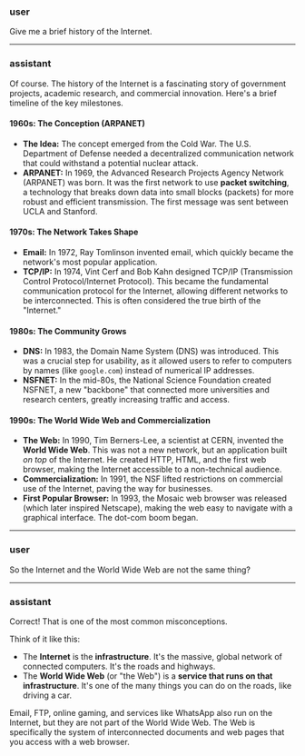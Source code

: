 ### user

Give me a brief history of the Internet.

---

### assistant

Of course. The history of the Internet is a fascinating story of government projects, academic research, and commercial innovation. Here's a brief timeline of the key milestones.

#### 1960s: The Conception (ARPANET)

- **The Idea:** The concept emerged from the Cold War. The U.S. Department of Defense needed a decentralized communication network that could withstand a potential nuclear attack.
- **ARPANET:** In 1969, the Advanced Research Projects Agency Network (ARPANET) was born. It was the first network to use **packet switching**, a technology that breaks down data into small blocks (packets) for more robust and efficient transmission. The first message was sent between UCLA and Stanford.

#### 1970s: The Network Takes Shape

- **Email:** In 1972, Ray Tomlinson invented email, which quickly became the network's most popular application.
- **TCP/IP:** In 1974, Vint Cerf and Bob Kahn designed TCP/IP (Transmission Control Protocol/Internet Protocol). This became the fundamental communication protocol for the Internet, allowing different networks to be interconnected. This is often considered the true birth of the "Internet."

#### 1980s: The Community Grows

- **DNS:** In 1983, the Domain Name System (DNS) was introduced. This was a crucial step for usability, as it allowed users to refer to computers by names (like `google.com`) instead of numerical IP addresses.
- **NSFNET:** In the mid-80s, the National Science Foundation created NSFNET, a new "backbone" that connected more universities and research centers, greatly increasing traffic and access.

#### 1990s: The World Wide Web and Commercialization

- **The Web:** In 1990, Tim Berners-Lee, a scientist at CERN, invented the **World Wide Web**. This was not a new network, but an application built _on top_ of the Internet. He created HTTP, HTML, and the first web browser, making the Internet accessible to a non-technical audience.
- **Commercialization:** In 1991, the NSF lifted restrictions on commercial use of the Internet, paving the way for businesses.
- **First Popular Browser:** In 1993, the Mosaic web browser was released (which later inspired Netscape), making the web easy to navigate with a graphical interface. The dot-com boom began.

---

### user

So the Internet and the World Wide Web are not the same thing?

---

### assistant

Correct! That is one of the most common misconceptions.

Think of it like this:

- The **Internet** is the **infrastructure**. It's the massive, global network of connected computers. It's the roads and highways.
- The **World Wide Web** (or "the Web") is a **service that runs on that infrastructure**. It's one of the many things you can do on the roads, like driving a car.

Email, FTP, online gaming, and services like WhatsApp also run on the Internet, but they are not part of the World Wide Web. The Web is specifically the system of interconnected documents and web pages that you access with a web browser.
